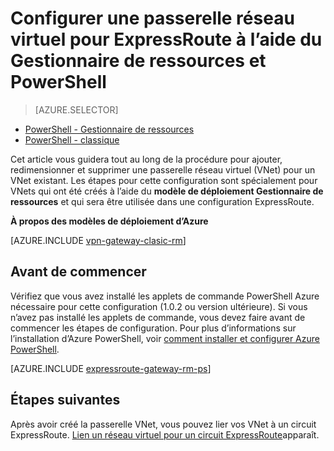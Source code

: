 <properties
   pageTitle="Ajout d’une passerelle VNet à un réseau virtuel pour ExpressRoute à l’aide du Gestionnaire de ressources et PowerShell | Microsoft Azure"
   description="Cet article vous guide dans l’ajout d’une passerelle Vnet vers un VNet Gestionnaire de ressources déjà créés pour ExpressRoute"
   documentationCenter="na"
   services="expressroute"
   authors="charwen"
   manager="carmonm"
   editor=""
   tags="azure-resource-manager"/>

<tags 
   ms.service="expressroute"
   ms.devlang="na"
   ms.topic="article" 
   ms.tgt_pltfrm="na"
   ms.workload="infrastructure-services" 
   ms.date="10/10/2016"
   ms.author="charwen"/>

# <a name="configure-a-virtual-network-gateway-for-expressroute-using-resource-manager-and-powershell"></a>Configurer une passerelle réseau virtuel pour ExpressRoute à l’aide du Gestionnaire de ressources et PowerShell


> [AZURE.SELECTOR]
- [PowerShell - Gestionnaire de ressources](expressroute-howto-add-gateway-resource-manager.md)
- [PowerShell - classique](expressroute-howto-add-gateway-classic.md)


Cet article vous guidera tout au long de la procédure pour ajouter, redimensionner et supprimer une passerelle réseau virtuel (VNet) pour un VNet existant. Les étapes pour cette configuration sont spécialement pour VNets qui ont été créés à l’aide du **modèle de déploiement Gestionnaire de ressources** et qui sera être utilisée dans une configuration ExpressRoute. 

**À propos des modèles de déploiement d’Azure**

[AZURE.INCLUDE [vpn-gateway-clasic-rm](../../includes/vpn-gateway-classic-rm-include.md)] 

## <a name="before-beginning"></a>Avant de commencer

Vérifiez que vous avez installé les applets de commande PowerShell Azure nécessaire pour cette configuration (1.0.2 ou version ultérieure). Si vous n’avez pas installé les applets de commande, vous devez faire avant de commencer les étapes de configuration. Pour plus d’informations sur l’installation d’Azure PowerShell, voir [comment installer et configurer Azure PowerShell](../powershell-install-configure.md).


[AZURE.INCLUDE [expressroute-gateway-rm-ps](../../includes/expressroute-gateway-rm-ps-include.md)]

    
## <a name="next-steps"></a>Étapes suivantes

Après avoir créé la passerelle VNet, vous pouvez lier vos VNet à un circuit ExpressRoute. [Lien un réseau virtuel pour un circuit ExpressRoute](expressroute-howto-linkvnet-arm.md)apparaît.

